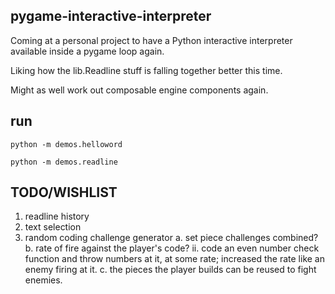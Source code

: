 ## pygame-interactive-interpreter

Coming at a personal project to have a Python interactive interpreter available
inside a pygame loop again.

Liking how the lib.Readline stuff is falling together better this time.

Might as well work out composable engine components again.

## run

`python -m demos.helloword`

`python -m demos.readline`

## TODO/WISHLIST

1. readline history
2. text selection
3. random coding challenge generator
   a. set piece challenges combined?
   b. rate of fire against the player's code?
      ii. code an even number check function and throw numbers at it, at some
          rate; increased the rate like an enemy firing at it.
   c. the pieces the player builds can be reused to fight enemies.
